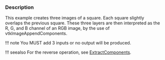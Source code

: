 ### Description
This example creates three images of a square. Each square slightly overlaps the previous square. These three layers are then interpreted as the R, G, and B channel of an RGB image, by the use of vtkImageAppendComponents.

!!! note
    You MUST add 3 inputs or no output will be produced.

!!! seealso
    For the reverse operation, see [ExtractComponents](../ExtractComponents).

